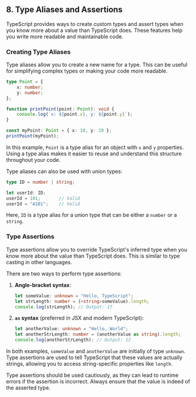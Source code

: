 ## 8. Type Aliases and Assertions

TypeScript provides ways to create custom types and assert types when you know more about a value than TypeScript does. These features help you write more readable and maintainable code.

### Creating Type Aliases

Type aliases allow you to create a new name for a type. This can be useful for simplifying complex types or making your code more readable.

```typescript
type Point = {
    x: number;
    y: number;
};

function printPoint(point: Point): void {
    console.log(`x: ${point.x}, y: ${point.y}`);
}

const myPoint: Point = { x: 10, y: 20 };
printPoint(myPoint);
```

In this example, `Point` is a type alias for an object with `x` and `y` properties. Using a type alias makes it easier to reuse and understand this structure throughout your code.

Type aliases can also be used with union types:

```typescript
type ID = number | string;

let userId: ID;
userId = 101;       // Valid
userId = "A101";    // Valid
```

Here, `ID` is a type alias for a union type that can be either a `number` or a `string`.

### Type Assertions

Type assertions allow you to override TypeScript's inferred type when you know more about the value than TypeScript does. This is similar to type casting in other languages.

There are two ways to perform type assertions:

1. **Angle-bracket syntax**:

   ```typescript
   let someValue: unknown = "Hello, TypeScript";
   let strLength: number = (<string>someValue).length;
   console.log(strLength); // Output: 17
   ```

2. **`as` syntax** (preferred in JSX and modern TypeScript):

   ```typescript
   let anotherValue: unknown = "Hello, World";
   let anotherStrLength: number = (anotherValue as string).length;
   console.log(anotherStrLength); // Output: 12
   ```

In both examples, `someValue` and `anotherValue` are initially of type `unknown`. Type assertions are used to tell TypeScript that these values are actually strings, allowing you to access string-specific properties like `length`.

Type assertions should be used cautiously, as they can lead to runtime errors if the assertion is incorrect. Always ensure that the value is indeed of the asserted type.
